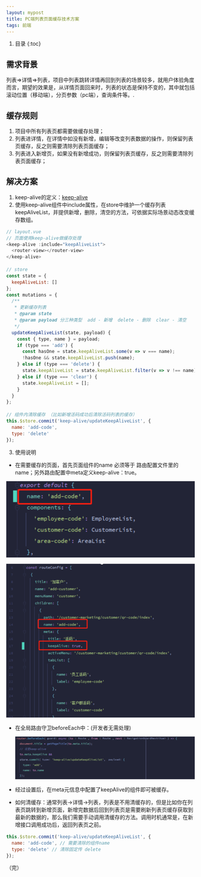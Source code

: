 ```yaml
---
layout: mypost
title: PC端列表页面缓存技术方案
tags: 前端
---
```


1. 目录
{:toc}

<!--more-->

## **需求背景**

列表=>详情=>列表，项目中列表跳转详情再回到列表的场景较多，就用户体验角度而言，期望的效果是，从详情页面回来时，列表的状态是保持不变的，其中就包括滚动位置（移动端），分页参数（pc端），查询条件等。.

## **缓存规则**

1. 项目中所有列表页都需要做缓存处理；
2. 列表进详情，在详情中如没有新增，编辑等改变列表数据的操作，则保留列表页缓存，反之则需要清除列表页面缓存；
3. 列表进入新增页，如果没有新增成功，则保留列表页缓存，反之则需要清除列表页面缓存；

## **解决方案**

1. keep-alive的定义：[keep-alive](https://cn.vuejs.org/v2/api/#keep-alive)
2. 使用keep-alive组件中include属性，在store中维护一个缓存列表 keepAliveList，并提供新增，删除，清空的方法，可依据实际场景动态改变缓存数组。

```js
// layout.vue
// 页面使用keep-alive做缓存处理
<keep-alive :include="keepAliveList">
  <router-view></router-view>
</keep-alive>

// store
const state = {
  keepAliveList: []
};
const mutations = {
  /**
   * 更新缓存列表
   * @param state
   * @param payload 分三种类型  add - 新增  delete - 删除  clear - 清空
   */
  updateKeepAliveList(state, payload) {
    const { type, name } = payload;
    if (type === 'add') {
      const hasOne = state.keepAliveList.some(v => v === name);
      !hasOne && state.keepAliveList.push(name);
    } else if (type === 'delete') {
      state.keepAliveList = state.keepAliveList.filter(v => v !== name);
    } else if (type === 'clear') {
      state.keepAliveList = [];
    }
  }
};

// 组件内清除缓存 （比如新增活码成功后清除活码列表的缓存）
this.$store.commit('keep-alive/updateKeepAliveList', {
  name: 'add-code',
  type: 'delete'
});
```

3. 使用说明
  - 在需要缓存的页面，首先页面组件的name 必须等于 路由配置文件里的name；另外路由配置中meta定义keep-alive：true。

  ![](./image/1.png)

  ![](./image/2.png)

- 在全局路由守卫beforeEach中：(开发者无需处理)

  ![](./image/3.png)

- 经过设置后，在meta元信息中配置了keepAlive的组件即可被缓存。
- 如何清缓存：通常列表->详情->列表，列表是不用清缓存的，但是比如你在列表页跳转到新增页面，新增完数据后回到列表页是需要刷新列表页缓存获取到最新的数据的，那么我们需要手动调用清缓存的方法。调用时机通常是，在新增接口调用成功后，返回列表页之前。

```js
this.$store.commit('keep-alive/updateKeepAliveList', {
  name: 'add-code', // 需要清除的组件name
  type: 'delete' // 清除固定传 delete
});
```





（完）

